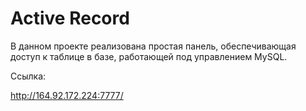 # Active Record
<p>В данном проекте реализована простая панель, обеспечивающая доступ к таблице в базе, работающей под управлением MySQL.</p>
<p>Ссылка:</p>
<a href="http://164.92.172.224:7777/">http://164.92.172.224:7777/</a>
